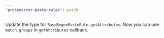 ```yaml
---
'prosemirror-paste-rules': patch
---
```


Update the type for `BaseRegexPasteRule.getAttributes`. Now you can use `match.groups` in `getAttributes` callback.  

